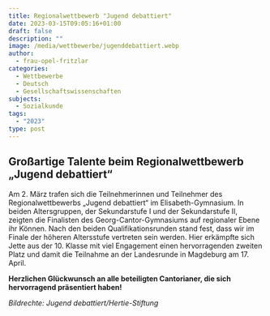```yaml
---
title: Regionalwettbewerb "Jugend debattiert"
date: 2023-03-15T09:05:16+01:00
draft: false
description: ""
image: /media/wettbewerbe/jugenddebattiert.webp
author:
  - frau-opel-fritzlar
categories:
  - Wettbewerbe
  - Deutsch
  - Gesellschaftswissenschaften
subjects:
  - Sozialkunde
tags:
  - "2023"
type: post
---
```

## Großartige Talente beim Regionalwettbewerb „Jugend debattiert“

Am 2. März trafen sich die Teilnehmerinnen und Teilnehmer des Regionalwettbewerbs „Jugend debattiert“ im Elisabeth-Gymnasium. In beiden Altersgruppen, der Sekundarstufe I und der Sekundarstufe II, zeigten die Finalisten des Georg-Cantor-Gymnasiums auf regionaler Ebene ihr Können. Nach den beiden Qualifikationsrunden stand fest, dass wir im Finale der höheren Altersstufe vertreten sein werden. Hier erkämpfte sich Jette aus der 10. Klasse mit viel Engagement einen hervorragenden zweiten Platz und damit die Teilnahme an der Landesrunde in Magdeburg am 17. April. 

**Herzlichen Glückwunsch an alle beteiligten Cantorianer, die
sich hervorragend präsentiert haben!**

_Bildrechte: Jugend debattiert/Hertie-Stiftung_
